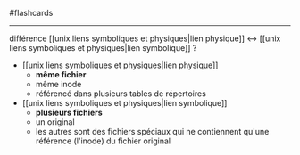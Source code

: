 #flashcards 

----

différence [[unix liens symboliques et physiques|lien physique]] <-> [[unix liens symboliques et physiques|lien symbolique]] 
?
 - [[unix liens symboliques et physiques|lien physique]] 
     - **même fichier**
     - même inode
     - référencé dans plusieurs tables de répertoires
 - [[unix liens symboliques et physiques|lien symbolique]] 
     - **plusieurs fichiers**
     - un original
     - les autres sont des fichiers spéciaux qui ne contiennent qu'une référence (l'inode) du fichier original
<!--SR:!2022-11-30,45,290-->

